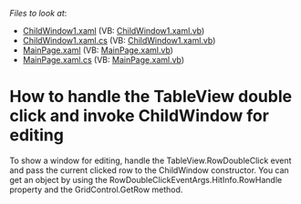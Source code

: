 <!-- default file list -->
*Files to look at*:

* [ChildWindow1.xaml](./CS/SilverlightApplication27/ChildWindow1.xaml) (VB: [ChildWindow1.xaml.vb](./VB/SilverlightApplication27/ChildWindow1.xaml.vb))
* [ChildWindow1.xaml.cs](./CS/SilverlightApplication27/ChildWindow1.xaml.cs) (VB: [ChildWindow1.xaml.vb](./VB/SilverlightApplication27/ChildWindow1.xaml.vb))
* [MainPage.xaml](./CS/SilverlightApplication27/MainPage.xaml) (VB: [MainPage.xaml.vb](./VB/SilverlightApplication27/MainPage.xaml.vb))
* [MainPage.xaml.cs](./CS/SilverlightApplication27/MainPage.xaml.cs) (VB: [MainPage.xaml.vb](./VB/SilverlightApplication27/MainPage.xaml.vb))
<!-- default file list end -->
# How to handle the TableView double click and invoke ChildWindow for editing


<p>To show a window for editing, handle the TableView.RowDoubleClick event and pass the current clicked row to the ChildWindow constructor. You can get an object by using the RowDoubleClickEventArgs.HitInfo.RowHandle property and the GridControl.GetRow method.</p><br />


<br/>


